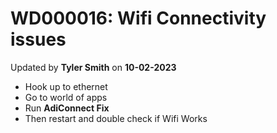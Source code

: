 # WD000016: Wifi Connectivity issues
Updated by **Tyler Smith** on **10-02-2023**

- Hook up to ethernet
- Go to world of apps
- Run **AdiConnect Fix**
- Then restart and double check if Wifi Works

